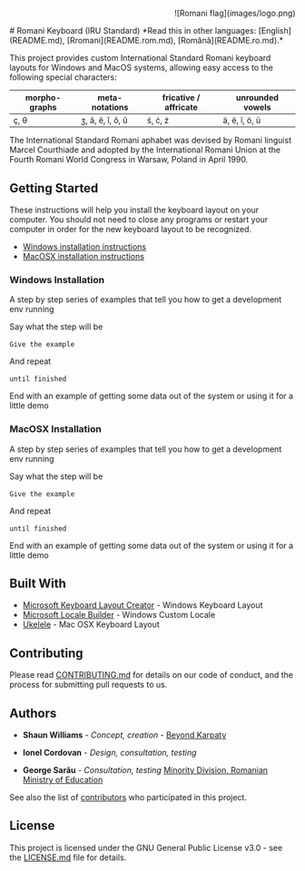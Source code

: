 <p align="right">
![Romani flag](images/logo.png)
</p>
# Romani Keyboard (IRU Standard)
*Read this in other languages: [English](README.md), [Rromani](README.rom.md), [Română](README.ro.md).*

This project provides custom International Standard Romani keyboard layouts for Windows and MacOS systems, allowing easy access to the following special characters: 

| morpho-graphs | meta-notations | fricative / affricate  | unrounded vowels |
|----|----|----|----|
| ç, θ | ʒ, ǎ, ě, ǐ, ǒ, ǔ | ś, ć, ź | ä, ë, ï, ö, ü |

The International Standard Romani aphabet was devised by Romani linguist Marcel Courthiade and adopted by the International Romani Union at the Fourth Romani World Congress in Warsaw, Poland in April 1990.

## Getting Started

These instructions will help you install the keyboard layout on your computer. You should not need to close any programs or restart your computer in order for the new keyboard layout to be recognized.

- [Windows installation instructions](#windows-installation)
- [MacOSX installation instructions](#macosx-installation)


### Windows Installation

A step by step series of examples that tell you how to get a development env running

Say what the step will be

```
Give the example
```

And repeat

```
until finished
```

End with an example of getting some data out of the system or using it for a little demo


### MacOSX Installation

A step by step series of examples that tell you how to get a development env running

Say what the step will be

```
Give the example
```

And repeat

```
until finished
```

End with an example of getting some data out of the system or using it for a little demo

## Built With

* [Microsoft Keyboard Layout Creator](https://www.microsoft.com/en-us/download/details.aspx?id=22339) - Windows Keyboard Layout
* [Microsoft Locale Builder](https://www.microsoft.com/en-us/download/details.aspx?id=41158) - Windows Custom Locale
* [Ukelele](http://scripts.sil.org/cms/scripts/page.php?site_id=nrsi&id=ukelele) - Mac OSX Keyboard Layout

## Contributing

Please read [CONTRIBUTING.md](https://gist.github.com/PurpleBooth/b24679402957c63ec426) for details on our code of conduct, and the process for submitting pull requests to us.

## Authors

* **Shaun Williams** - *Concept, creation* - [Beyond Karpaty](https://www.mutiny.net)

* **Ionel Cordovan** - *Design, consultation, testing*

* **George Sarău** - *Consultation, testing* [Minority Division, Romanian Ministry of Education](https://www.edu.ro/echipa%20minoritati)

See also the list of [contributors](https://github.com/your/project/contributors) who participated in this project.

## License

This project is licensed under the GNU General Public License v3.0 - see the [LICENSE.md](LICENSE.md) file for details.
